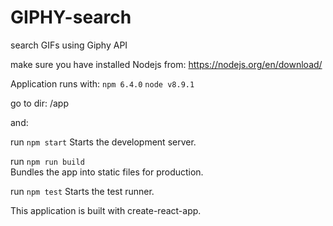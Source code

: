# GIPHY-search
search GIFs using Giphy API

make sure you have installed Nodejs from: https://nodejs.org/en/download/

Application runs with:
`npm 6.4.0`
`node v8.9.1`

go to dir: /app

and:

run `npm start`
    Starts the development server.

run `npm run build`   
    Bundles the app into static files for production.

run `npm test`
    Starts the test runner.
    
This application is built with create-react-app.
